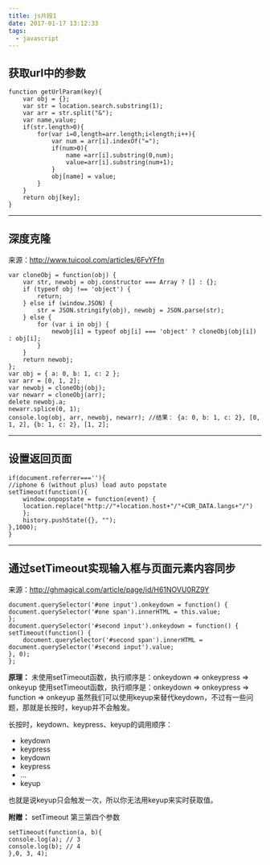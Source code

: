 ```yaml
---
title: js片段1
date: 2017-01-17 13:12:33
tags:
  - javascript
---
```


## 获取url中的参数


    function getUrlParam(key){
        var obj = {};
        var str = location.search.substring(1);
        var arr = str.split("&");
        var name,value;
        if(str.length>0){
            for(var i=0,length=arr.length;i<length;i++){
                var num = arr[i].indexOf("=");
                if(num>0){
                    name =arr[i].substring(0,num);
                    value=arr[i].substring(num+1);
                }
                obj[name] = value;
            }
        }
        return obj[key];
    }


---

<!--more-->

## 深度克隆

来源：http://www.tuicool.com/articles/6FvYFfn


    var cloneObj = function(obj) {
        var str, newobj = obj.constructor === Array ? [] : {};
        if (typeof obj !== 'object') {
            return;
        } else if (window.JSON) {
            str = JSON.stringify(obj), newobj = JSON.parse(str);
        } else {
            for (var i in obj) {
                newobj[i] = typeof obj[i] === 'object' ? cloneObj(obj[i]) : obj[i];
            }
        }
        return newobj;
    };
    var obj = { a: 0, b: 1, c: 2 };
    var arr = [0, 1, 2];
    var newobj = cloneObj(obj);
    var newarr = cloneObj(arr);
    delete newobj.a;
    newarr.splice(0, 1);
    console.log(obj, arr, newobj, newarr); //结果： {a: 0, b: 1, c: 2}, [0, 1, 2], {b: 1, c: 2}, [1, 2];


---

## 设置返回页面


    if(document.referrer===''){
    //iphone 6 (without plus) load auto popstate
    setTimeout(function(){
        window.onpopstate = function(event) {
        location.replace("http://"+location.host+"/"+CUR_DATA.langs+"/")
        };
        history.pushState({}, "");
    },1000);
    }


---

## 通过setTimeout实现输入框与页面元素内容同步

来源：http://ghmagical.com/article/page/id/H61NOVU0RZ9Y

    document.querySelector('#one input').onkeydown = function() {   
    document.querySelector('#one span').innerHTML = this.value;   
    };   
    document.querySelector('#second input').onkeydown = function() {   
    setTimeout(function() {   
        document.querySelector('#second span').innerHTML = document.querySelector('#second input').value;
    }, 0);
    };

**原理：**
未使用setTimeout函数，执行顺序是：onkeydown => onkeypress => onkeyup
使用setTimeout函数，执行顺序是：onkeydown => onkeypress => function => onkeyup
虽然我们可以使用keyup来替代keydown，不过有一些问题，那就是长按时，keyup并不会触发。

长按时，keydown、keypress、keyup的调用顺序：

- keydown
- keypress
- keydown
- keypress
- ...
- keyup

也就是说keyup只会触发一次，所以你无法用keyup来实时获取值。

**附赠：**
setTimeout 第三第四个参数

    setTimeout(function(a, b){   
    console.log(a); // 3
    console.log(b); // 4
    },0, 3, 4);

